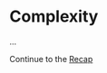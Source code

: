 # Complexity

<!--
  Key points:
  - This section talks about things _beyond_ what Hack Your Future covers
  - It's a taster of what things start to look like in larger, real-world scenarios
  - The client/server terminology
  - Adding a database server
  - Multiple environments
-->

...

Continue to the [Recap](../8-recap/README.md)
